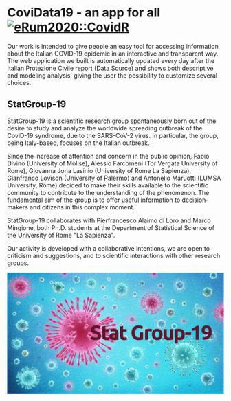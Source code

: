 # CoviData19 - an app for all [![eRum2020::CovidR](https://badgen.net/https/runkit.io/erum2020-covidr/badge/branches/master/mingione-nowcasting?cache=300)](https://milano-r.github.io/erum2020-covidr-contest/mingione-nowcasting.html)
Our work is intended to give people an easy tool for accessing information about the Italian COVID-19 epidemic in an interactive and transparent way. The web application we built is automatically updated every day after the Italian Protezione Civile report (Data Source) and shows both descriptive and modeling analysis, giving the user the possibility to customize several choices.


## StatGroup-19
StatGroup-19 is a scientific research group spontaneously born out of the desire to study and analyze the worldwide spreading outbreak of the CoviD-19 syndrome, due to the SARS-CoV-2 virus. In particular, the group, being Italy-based, focuses on the Italian outbreak. 


Since the increase of attention and concern in the public opinion, Fabio Divino (University of Molise), Alessio Farcomeni (Tor Vergata University of Rome), Giovanna Jona Lasinio (University of Rome La Sapienza), Gianfranco Lovison (University of Palermo) and Antonello Maruotti (LUMSA University, Rome) decided to make their skills available to the scientific community to contribute to the understanding of the phenomenon. The fundamental aim of the group is to offer useful information to decision-makers and citizens in this complex moment.

StatGroup-19 collaborates with Pierfrancesco Alaimo di Loro and Marco Mingione, both Ph.D. students at the Department of Statistical Science of the University of Rome "La Sapienza".


Our activity is developed with a collaborative intentions,  we are open to criticism and suggestions, and to scientific interactions with other research groups.

![StatPic](www/StatGroup19Pic.jpg)
